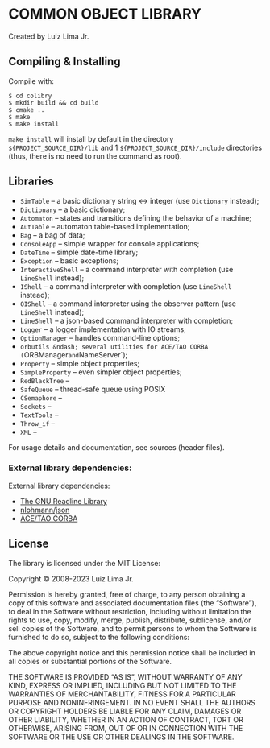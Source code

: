 # COMMON OBJECT LIBRARY

Created by Luiz Lima Jr.

## Compiling & Installing

Compile with:

	$ cd colibry
	$ mkdir build && cd build
	$ cmake ..
	$ make
	$ make install

`make install` will install by default in the directory `${PROJECT_SOURCE_DIR}/lib` and 1 `${PROJECT_SOURCE_DIR}/include` directories (thus, there is no need to run the command as root).

## Libraries

* `SimTable` &ndash; a basic dictionary string <-> integer (use `Dictionary` instead);
* `Dictionary` &ndash; a basic dictionary;
* `Automaton` &ndash; states and transitions defining the behavior of a machine;
* `AutTable` &ndash; automaton table-based implementation;
* `Bag` &ndash; a bag of data;
* `ConsoleApp` &ndash; simple wrapper for console applications;
* `DateTime` &ndash; simple date-time library;
* `Exception` &ndash; basic exceptions;
* `InteractiveShell` &ndash; a command interpreter with completion (use `LineShell` instead);
* `IShell` &ndash; a command interpreter with completion (use `LineShell` instead);
* `OIShell` &ndash; a command interpreter using the observer pattern (use `LineShell` instead);
* `LineShell` &ndash; a json-based command interpreter with completion;
* `Logger` &ndash; a logger implementation with IO streams;
* `OptionManager` &ndash; handles command-line options;
* `orbutils &ndash; several utilities for ACE/TAO CORBA (`ORBManager` and `NameServer`);
* `Property` &ndash; simple object properties;
* `SimpleProperty` &ndash; even simpler object properties;
* `RedBlackTree` &ndash;
* `SafeQueue` &ndash; thread-safe queue using POSIX
* `CSemaphore` &ndash;
* `Sockets` &ndash; 
* `TextTools` &ndash;
* `Throw_if` &ndash; 
* `XML` &ndash;

For usage details and documentation, see sources (header files).

### External library dependencies:

External library dependencies:

* [The GNU Readline Library](https://tiswww.case.edu/php/chet/readline/rltop.html)
* [nlohmann/json](https://github.com/nlohmann/json)
* [ACE/TAO CORBA](https://github.com/DOCGroup/ACE_TAO)

## License

The library is licensed under the MIT License:

Copyright © 2008-2023 Luiz Lima Jr.

Permission is hereby granted, free of charge, to any person obtaining a copy of this software and associated documentation files (the “Software”), to deal in the Software without restriction, including without limitation the rights to use, copy, modify, merge, publish, distribute, sublicense, and/or sell copies of the Software, and to permit persons to whom the Software is furnished to do so, subject to the following conditions:

The above copyright notice and this permission notice shall be included in all copies or substantial portions of the Software.

THE SOFTWARE IS PROVIDED “AS IS”, WITHOUT WARRANTY OF ANY KIND, EXPRESS OR IMPLIED, INCLUDING BUT NOT LIMITED TO THE WARRANTIES OF MERCHANTABILITY, FITNESS FOR A PARTICULAR PURPOSE AND NONINFRINGEMENT. IN NO EVENT SHALL THE AUTHORS OR COPYRIGHT HOLDERS BE LIABLE FOR ANY CLAIM, DAMAGES OR OTHER LIABILITY, WHETHER IN AN ACTION OF CONTRACT, TORT OR OTHERWISE, ARISING FROM, OUT OF OR IN CONNECTION WITH THE SOFTWARE OR THE USE OR OTHER DEALINGS IN THE SOFTWARE.
